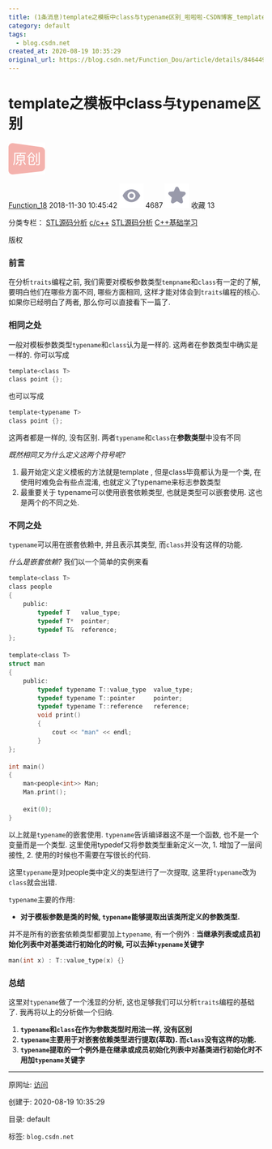 ```yaml
---
title: (1条消息)template之模板中class与typename区别_啦啦啦-CSDN博客_template class和typename
category: default
tags: 
  - blog.csdn.net
created_at: 2020-08-19 10:35:29
original_url: https://blog.csdn.net/Function_Dou/article/details/84644963
---
```


# template之模板中class与typename区别

![](assets/1597804529-f79882c200644842455bdaffffa12b14.png)  

[Function\_18](https://me.csdn.net/Function_Dou) 2018-11-30 10:45:42 ![](assets/1597804529-3b847b3bea7df04406a0fd583b7c166b.png) 4687 ![](assets/1597804529-8e7109a5fff199d4087dec4eda2a510d.png) 收藏  13 

分类专栏： [STL源码分析](https://blog.csdn.net/function_dou/category_8461165.html) [c/c++](https://blog.csdn.net/function_dou/category_7679266.html) [STL源码分析](https://blog.csdn.net/function_dou/category_9282522.html) [C++基础学习](https://blog.csdn.net/function_dou/category_9282506.html)

版权

### 前言

在分析`traits`编程之前, 我们需要对模板参数类型`tempname`和`class`有一定的了解, 要明白他们在哪些方面不同, 哪些方面相同, 这样才能对体会到`traits`编程的核心. 如果你已经明白了两者, 那么你可以直接看下一篇了.

### 相同之处

一般对模板参数类型`typename`和`class`认为是一样的. 这两者在参数类型中确实是一样的. 你可以写成

```c
template<class T> 
class point {};
```

也可以写成

```c
template<typename T>
class point {};
```

这两者都是一样的, 没有区别. 两者`typename`和`class`在**参数类型**中没有不同

_既然相同又为什么定义这两个符号呢?_

1.  最开始定义定义模板的方法就是template<class T> , 但是class毕竟都认为是一个类, 在使用时难免会有些点混淆, 也就定义了typename来标志参数类型
2.  最重要关于 typename可以使用嵌套依赖类型, 也就是类型可以嵌套使用. 这也是两个的不同之处.

### 不同之处

`typename`可以用在嵌套依赖中, 并且表示其类型, 而`class`并没有这样的功能.

_什么是嵌套依赖?_ 我们以一个简单的实例来看

```c
template<class T>
class people
{
	public:
		typedef T	value_type;
		typedef T*	pointer;
		typedef T&	reference;
};

template<class T>
struct man 
{
	public:
		typedef typename T::value_type	value_type;
		typedef typename T::pointer		pointer;
		typedef typename T::reference	reference;
		void print()
		{
			cout << "man" << endl;
		}
};

int main()
{
	man<people<int>> Man;
	Man.print();

	exit(0);
}
```

以上就是`typename`的嵌套使用. `typename`告诉编译器这不是一个函数, 也不是一个变量而是一个类型. 这里使用typedef又将参数类型重新定义一次, 1. 增加了一层间接性, 2. 使用的时候也不需要在写很长的代码.

这里`typename`是对people类中定义的类型进行了一次提取, 这里将`typename`改为`class`就会出错.

`typename`主要的作用:

*   **对于模板参数是类的时候, `typename`能够提取出该类所定义的参数类型.**

并不是所有的嵌套依赖类型都要加上`typename`, 有一个例外 : **当继承列表或成员初始化列表中对基类进行初始化的时候, 可以去掉`typename`关键字**

```c
man(int x) : T::value_type(x) {}
```

### 总结

这里对`typename`做了一个浅显的分析, 这也足够我们可以分析`traits`编程的基础了. 我再将以上的分析做一个归纳.

1.  **`typename`和`class`在作为参数类型时用法一样, 没有区别**
2.  **`typename`主要用于对嵌套依赖类型进行提取(萃取). 而`class`没有这样的功能.**
3.  **`typename`提取的一个例外是在继承或成员初始化列表中对基类进行初始化时不用加`typename`关键字**

---------------------------------------------------


原网址: [访问](https://blog.csdn.net/Function_Dou/article/details/84644963)

创建于: 2020-08-19 10:35:29

目录: default

标签: `blog.csdn.net`

